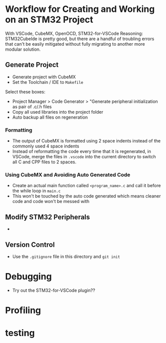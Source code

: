 # Workflow for Creating and Working on an STM32 Project

With VSCode, CubeMX, OpenOCD, STM32-for-VSCode
Reasoning: STM32CubeIde is pretty good, but there are a handful of troubling errors that can't be easily mitigated without fully migrating to another more modular solution.

## Generate Project
* Generate project with CubeMX
* Set the Toolchain / IDE to `Makefile`

Select these boxes:
* Project Manager > Code Generator > "Generate peripheral initialization as pair of .c/.h files
* Copy all used libraries into the project folder
* Auto backup all files on regeneration

### Formatting
* The output of CubeMX is formatted using 2 space indents instead of the commonly used 4 space indents
* Instead of reformatting the code every time that it is regenerated, in VSCode, merge the files in `.vscode` into the current directory to switch all C and CPP files to 2 spaces.

### Using CubeMX and Avoiding Auto Generated Code
* Create an actual main function called `<program_name>.c` and call it before the while loop in `main.c`
* This won't be touched by the auto code generated which means cleaner code and code won't be messed with


## Modify STM32 Peripherals
* 


## Version Control
* Use the `.gitignore` file in this directory and `git init`


# Debugging
* Try out the STM32-for-VSCode plugin??



# Profiling



# testing

